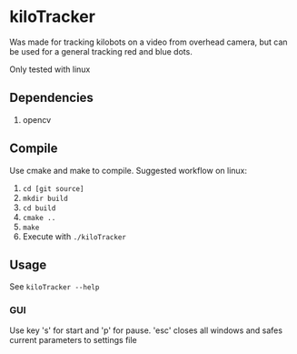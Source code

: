 # kiloTracker

Was made for tracking kilobots on a video from overhead camera, but can be used for a general tracking red and blue dots.

Only tested with linux

## Dependencies

 1. opencv

## Compile

Use cmake and make to compile. Suggested workflow on linux:
  1. `cd [git source]`
  1. `mkdir build`
  1. `cd build`
  1. `cmake ..`
  1. `make`
  1. Execute with `./kiloTracker`

## Usage

See `kiloTracker --help`

### GUI

Use key 's' for start and 'p' for pause. 'esc' closes all windows and safes current parameters to settings file
